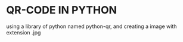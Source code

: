 # QR-CODE IN PYTHON

using a library of python named python-qr, and creating a image with extension .jpg
